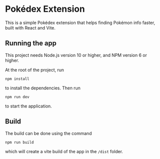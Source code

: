 # Pokédex Extension

This is a simple Pokédex extension that helps finding Pokémon info faster, built with React and Vite.

## Running the app

This project needs Node.js version 10 or higher, and NPM version 6 or higher.

At the root of the project, run
```
npm install
```
to install the dependencies. Then run 
```
npm run dev
```
to start the application. 

## Build

The build can be done using the command 
```
npm run build
```
which will create a vite build of the app in the `/dist` folder.